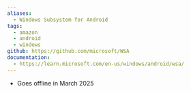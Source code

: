 ```yaml
---
aliases:
  - Windows Subsystem for Android
tags:
  - amazon
  - android
  - windows
github: https://github.com/microsoft/WSA
documentation:
  - https://learn.microsoft.com/en-us/windows/android/wsa/
---
```

- Goes offline in March 2025